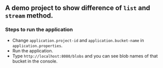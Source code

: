 ## A demo project to show difference of `list` and `stream` method.

### Steps to run the application
* Change `application.project-id` and `application.bucket-name` in `application.properties`.
* Run the application.
* Type `http://localhost:8080/blobs` and you can see blob names of that bucket in the console.
